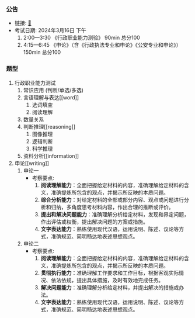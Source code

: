 ### 公告

- 链接: [:link:](https://www.gdzz.gov.cn/tzgg/content/post_20294.html)
- 考试日期: 2024年3月16日 下午
  1. 2∶00—3∶30  《行政职业能力测验》 90min 总分100
  2. 4∶15—6∶45  《申论》（含《行政执法专业和申论》《公安专业和申论》） 150min 总分100

### 题型

1. 行政职业能力测试
   1. 常识应用 (判断/单选/多选)
   1. 言语理解与表达[[word]]
      1. 选词填空
      1. 阅读理解
   1. 数量关系
   1. 判断推理[[reasoning]]
      1. 图像推理
      1. 逻辑判断
      1. 科学推理
   1. 资料分析[[information]]
1. 申论[[writing]]
   1. 申论一
      - 考察要点:
        1. **阅读理解能力**：全面把握给定材料的内容，准确理解给定材料的含义，准确提炼所包含的观点，并揭示所反映的本质问题。
        1. **综合分析能力**：对给定材料的全部或部分内容、观点或问题进行分析和归纳，多角度思考材料内容，作出合理的推断或评价。
        1. **提出和解决问题能力**：准确理解分析给定材料，发现和界定问题，作出评估或权衡，提出解决问题的方案或措施。
        1. **文字表达能力**：熟练使用现代汉语，运用说明、陈述、议论等方式，准确规范、简明畅达地表述思想观点。
   1. 申论二
      - 考察要点:
        1. **阅读理解能力**：全面把握给定材料的内容，准确理解给定材料的含义，准确提炼所包含的观点，并揭示所反映的本质问题。
        1. **贯彻执行能力**：准确理解工作要求和工作目标，根据客观实际情况、依法依规，提出具体措施，及时有效地完成任务。
        1. **解决问题能力**：准确理解分析给定材料，并提出解决的措施或办法。
        1. **文字表达能力**：熟练使用现代汉语，运用说明、陈述、议论等方式，准确规范、简明畅达地表述思想观点。
